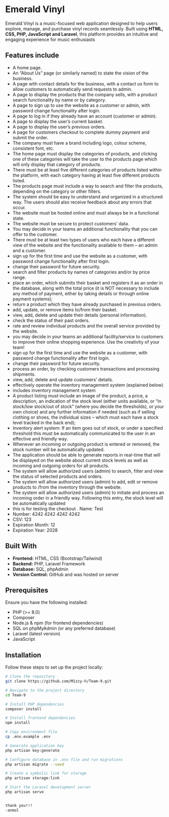 # Emerald Vinyl

Emerald Vinyl is a music-focused web application designed to help users explore, manage, and purchase vinyl records seamlessly. Built using **HTML, CSS, PHP, JavaScript and Laravel**, this platform provides an intuitive and engaging experience for music enthusiasts

## Features include 
- A home page. 
- An “About Us” page (or similarly named) to state the vision of the business. 
- A page with contact details for the business, with a contact us form to allow customers to automatically send requests to admin.
- A page to display the products that the company sells, with a product search functionality by name or by category.
- A page to sign up to use the website as a customer or admin, with password change functionality after login.
- A page to log in if they already have an account (customer or admin).
- A page to display the user’s current basket.
- A page to display the user’s previous orders. 
- A page for customers checkout to complete dummy payment and submit the order.
- The company must have a brand including logo, colour scheme, consistent font, etc.
- The home page must display the categories of products, and clicking one of these categories will take the user to the products page which will only display that category of products.
- There must be at least five different categories of products listed within the platform, with each category having at least five different products listed.
- The products page must include a way to search and filter the products, depending on the category or other filters.
- The system should be easy to understand and organized in a structured way. The users should also receive feedback about any errors that occur.
- The website must be hosted online and must always be in a functional state.
- The website must be secure to protect customers’ data.
- You may decide in your teams an additional functionality that you can offer to the customer.
- There must be at least two types of users who each have a different view of the website and the functionality available to them – an admin and a customer.
- sign up for the first time and use the website as a customer, with password change functionality after first login.
- change their password for future security.
- search and filter products by names of categories and/or by price range.
- place an order, which submits their basket and registers it as an order in the database, along with the total price (it is NOT necessary to include any method of payment, either by taking details or through online payment systems);
- return a product which they have already purchased in previous orders.
- add, update, or remove items to/from their basket.
- view, add, delete and update their details (personal information).
- check the status of their past orders. 
- rate and review individual products and the overall service provided by the website.
- you may decide in your teams an additional facility/service to customers to improve their online shopping experience. Use the creativity of your team!
- sign up for the first time and use the website as a customer, with password change functionality after first login.
- change their password for future security.
- process an order, by checking customers transactions and processing shipments.
- view, add, delete and update customers’ details.
- effectively operate the inventory management system (explained below) 
- includes inventory management system
- A product listing must include an image of the product, a price, a description, an indication of the stock level (either units available, or “in stock/low stock/out of stock” (where you decide the thresholds), or your own choice) and any further information if needed (such as if selling clothing or shoes, the individual sizes – which must each have a stock level tracked in the back end);
- Inventory alert system: If an item goes out of stock, or under a specified threshold this must be automatically communicated to the user in an effective and friendly way.
- Whenever an incoming or outgoing product is entered or removed, the stock number will be automatically updated.
- The application should be able to generate reports in real-time that will be displayed on the website about current stock levels as well as incoming and outgoing orders for all products.
- The system will allow authorized users (admin) to search, filter and view the status of selected products and orders.
- The system will allow authorized users (admin) to add, edit or remove products to /from the inventory through the website.
- The system will allow authorized users (admin) to initiate and process an incoming order in a friendly way. Following this entry, the stock level will be automatically updated
-  this is for testing the checkout . Name: Test
-  Number: 4242 4242 4242 4242
-  CSV: 123
-  Expiration Month: 12
-  Expiration Year: 2028


## Built With
- **Frontend:** HTML, CSS (Bootstrap/Tailwind)
- **Backend:** PHP, Laravel Framework
- **Database:** SQL, phpAdmin
- **Version Control:** GitHub and was hosted on server

## Prerequisites
Ensure you have the following installed:
- PHP (>= 8.0)
- Composer
- Node.js & npm (for frontend dependencies)
- SQL on phpMyAdmin (or any preferred database)
- Laravel (latest version)
- JavaScript

## Installation
Follow these steps to set up the project locally:

```sh
# Clone the repository
git clone https://github.com/M1zzy-h/Team-9.git

# Navigate to the project directory
cd Team-9

# Install PHP dependencies
composer install

# Install frontend dependencies
npm install

# Copy environment file
cp .env.example .env

# Generate application key
php artisan key:generate

# Configure database in .env file and run migrations
php artisan migrate --seed

# Create a symbolic link for storage
php artisan storage:link

# Start the Laravel development server
php artisan serve


thank you!!! 
-anmol
